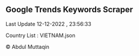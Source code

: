 

## Google Trends Keywords Scraper 
 
Last Update 12-12-2022 , 23:56:33

Country List :
VIETNAM.json



© Abdul Muttaqin 
